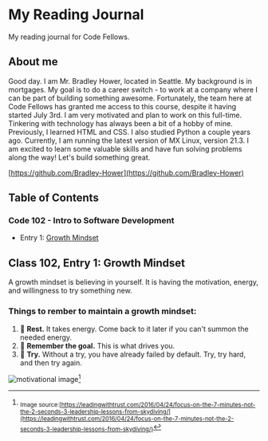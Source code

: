 # My Reading Journal
My reading journal for Code Fellows.
## About me
Good day. I am Mr. Bradley Hower, located in Seattle. My background is in mortgages. My goal is to do a career switch - to work at a company where I can be part of building something awesome. Fortunately, the team here at Code Fellows has granted me access to this course, despite it having started July 3rd. I am very motivated and plan to work on this full-time. Tinkering with technology has always been a bit of a hobby of mine. Previously, I learned HTML and CSS. I also studied Python a couple years ago. Currently, I am running the latest version of MX Linux, version 21.3. I am excited to learn some valuable skills and have fun solving problems along the way! Let's build something great. 

[https://github.com/Bradley-Hower](https://github.com/Bradley-Hower)

## Table of Contents 
### Code 102 - Intro to Software Development

- Entry 1: [Growth Mindset](https://github.com/Bradley-Hower/reading-notes/edit/main/README.md#class-102-entry-1-growth-mindset)

<!-- Class 102, Entry 1: Growth Mindset - Created 2023/07/18, Modified 2023/07/18 -->
## Class 102, Entry 1: Growth Mindset 
A growth mindset is believing in yourself. It is having the motivation, energy, and willingness to try something new. 

### Things to rember to maintain a growth mindset:
1. 🛌 **Rest.** It takes energy. Come back to it later if you can't summon the needed energy.
2. 🏁 **Remember the goal.** This is what drives you.
3. 🔨 **Try.** Without a try, you have already failed by default. Try, try hard, and then try again.

![motivational image](https://github.com/Bradley-Hower/reading-notes/assets/139923955/4bdc9674-e751-466d-9800-4dbd09b11197)[^1]

[^1]: <sub>Image source:[https://leadingwithtrust.com/2016/04/24/focus-on-the-7-minutes-not-the-2-seconds-3-leadership-lessons-from-skydiving/](https://leadingwithtrust.com/2016/04/24/focus-on-the-7-minutes-not-the-2-seconds-3-leadership-lessons-from-skydiving/)</sub> 

